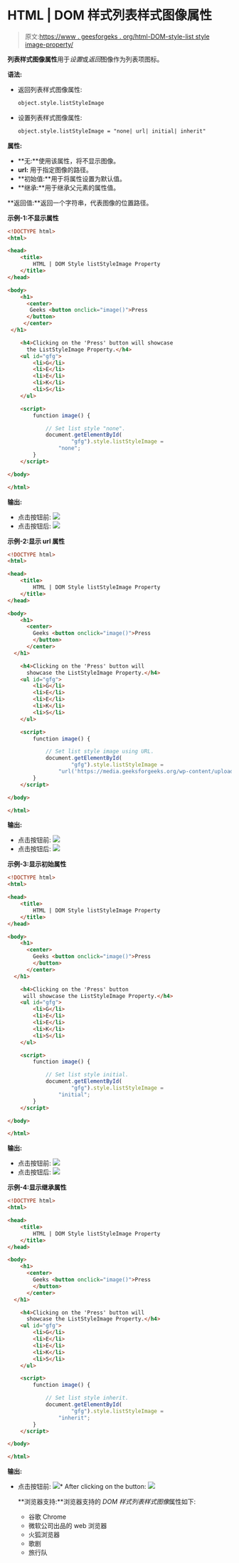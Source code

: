 # HTML | DOM 样式列表样式图像属性

> 原文:[https://www . geesforgeks . org/html-DOM-style-list style image-property/](https://www.geeksforgeeks.org/html-dom-style-liststyleimage-property/)

**列表样式图像属性**用于*设置*或*返回*图像作为列表项图标。

**语法:**

*   返回列表样式图像属性:

    ```html
    object.style.listStyleImage
    ```

*   设置列表样式图像属性:

    ```html
    object.style.listStyleImage = "none| url| initial| inherit"
    ```

**属性:**

*   **无:**使用该属性，将不显示图像。
*   **url:** 用于指定图像的路径。
*   **初始值:**用于将属性设置为默认值。
*   **继承:**用于继承父元素的属性值。

**返回值:**返回一个字符串，代表图像的位置路径。

**示例-1:不显示属性**

```html
<!DOCTYPE html>
<html>

<head>
    <title>
        HTML | DOM Style listStyleImage Property
    </title>
</head>

<body>
    <h1>
      <center>
       Geeks <button onclick="image()">Press
      </button>
     </center>
 </h1>

    <h4>Clicking on the 'Press' button will showcase 
      the ListStyleImage Property.</h4>
    <ul id="gfg">
        <li>G</li>
        <li>E</li>
        <li>E</li>
        <li>K</li>
        <li>S</li>
    </ul>

    <script>
        function image() {

            // Set list style "none".
            document.getElementById(
                    "gfg").style.listStyleImage =
                "none";
        }
    </script>

</body>

</html>
```

**输出:**

*   点击按钮前:
    ![](img/2900f2371bbe6963d265c79b60944d89.png)
*   点击按钮后:
    ![](img/f85af1e1bd49f0d5166cdaaab3054383.png)

**示例-2:显示 url 属性**

```html
<!DOCTYPE html>
<html>

<head>
    <title>
        HTML | DOM Style listStyleImage Property
    </title>
</head>

<body>
    <h1>
      <center>
        Geeks <button onclick="image()">Press
        </button>
      </center> 
  </h1>

    <h4>Clicking on the 'Press' button will
      showcase the ListStyleImage Property.</h4>
    <ul id="gfg">
        <li>G</li>
        <li>E</li>
        <li>E</li>
        <li>K</li>
        <li>S</li>
    </ul>

    <script>
        function image() {

            // Set list style image using URL.
            document.getElementById(
                    "gfg").style.listStyleImage =
                "url('https://media.geeksforgeeks.org/wp-content/uploads/rlist.png')";
        }
    </script>

</body>

</html>
```

**输出:**

*   点击按钮前:
    ![](img/3efad3188fa39967923e29ff737349a9.png)
*   点击按钮后:
    ![](img/57b0b79dbd29e92c97c7174c80ce35d4.png)

**示例-3:显示初始属性**

```html
<!DOCTYPE html>
<html>

<head>
    <title>
        HTML | DOM Style listStyleImage Property
    </title>
</head>

<body>
    <h1>
      <center>
        Geeks <button onclick="image()">Press
        </button>
      </center>
  </h1>

    <h4>Clicking on the 'Press' button
     will showcase the ListStyleImage Property.</h4>
    <ul id="gfg">
        <li>G</li>
        <li>E</li>
        <li>E</li>
        <li>K</li>
        <li>S</li>
    </ul>

    <script>
        function image() {

            // Set list style initial.
            document.getElementById(
                    "gfg").style.listStyleImage =
                "initial";
        }
    </script>

</body>

</html>
```

**输出:**

*   点击按钮前:
    ![](img/d5fa3cc123970b7c1bee6b17c775ddaa.png)
*   点击按钮后:
    ![](img/94d1ed17a974763f48fed92a42e12f59.png)

**示例-4:显示继承属性**

```html
<!DOCTYPE html>
<html>

<head>
    <title>
        HTML | DOM Style listStyleImage Property
    </title>
</head>

<body>
    <h1>
      <center>
        Geeks <button onclick="image()">Press
        </button>
      </center>
  </h1>

    <h4>Clicking on the 'Press' button will
      showcase the ListStyleImage Property.</h4>
    <ul id="gfg">
        <li>G</li>
        <li>E</li>
        <li>E</li>
        <li>K</li>
        <li>S</li>
    </ul>

    <script>
        function image() {

            // Set list style inherit.
            document.getElementById(
                    "gfg").style.listStyleImage =
                "inherit";
        }
    </script>

</body>

</html>
```

**输出:**

*   点击按钮前:
    ![](img/21595f3dbde888c4eb63bfe79b31f377.png)*   After clicking on the button:
    ![](img/20d5c4dbe1be9b7e83423831fd4234f9.png)

    **浏览器支持:**浏览器支持的 *DOM 样式列表样式图像*属性如下:

    *   谷歌 Chrome
    *   微软公司出品的 web 浏览器
    *   火狐浏览器
    *   歌剧
    *   旅行队